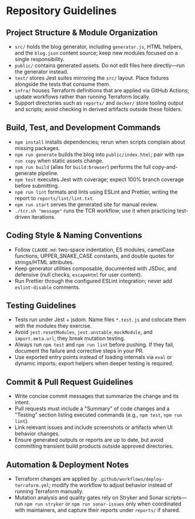 # Repository Guidelines

## Project Structure & Module Organization
- `src/` holds the blog generator, including `generator.js`, HTML helpers, and the `blog.json` content source; keep new modules focused on a single responsibility.
- `public/` contains generated assets. Do not edit files here directly—run the generator instead.
- `test/` stores Jest suites mirroring the `src/` layout. Place fixtures alongside the tests that consume them.
- `infra/` houses Terraform definitions that are applied via GitHub Actions; update workflows rather than running Terraform locally.
- Support directories such as `reports/` and `docker/` store tooling output and scripts; avoid checking in derived artifacts outside these folders.

## Build, Test, and Development Commands
- `npm install` installs dependencies; rerun when scripts complain about missing packages.
- `npm run generate` builds the blog into `public/index.html`; pair with `npm run copy` when static assets change.
- `npm run build` (alias for `build:browser`) performs the full copy-and-generate pipeline.
- `npm test` executes Jest with coverage; expect 100% branch coverage before submitting.
- `npm run lint` formats and lints using ESLint and Prettier, writing the report to `reports/lint/lint.txt`.
- `npm run start` serves the generated site for manual review.
- `./tcr.sh "message"` runs the TCR workflow; use it when practicing test-driven iterations.

## Coding Style & Naming Conventions
- Follow `CLAUDE.md`: two-space indentation, ES modules, camelCase functions, UPPER_SNAKE_CASE constants, and double quotes for strings/HTML attributes.
- Keep generator utilities composable, documented with JSDoc, and defensive (null checks, `escapeHtml` for user content).
- Run Prettier through the configured ESLint integration; never add `eslint-disable` comments.

## Testing Guidelines
- Tests run under Jest + jsdom. Name files `*.test.js` and colocate them with the modules they exercise.
- Avoid `jest.resetModules`, `jest.unstable_mockModule`, and `import.meta.url`; they break mutation testing.
- Always run `npm test` and `npm run lint` before pushing. If they fail, document the failure and corrective steps in your PR.
- Use exported entry points instead of loading internals via `eval` or dynamic imports; export helpers when deeper testing is required.

## Commit & Pull Request Guidelines
- Write concise commit messages that summarize the change and its intent.
- Pull requests must include a "Summary" of code changes and a "Testing" section listing executed commands (e.g., `npm test`, `npm run lint`).
- Link relevant issues and include screenshots or artifacts when UI behavior changes.
- Ensure generated outputs or reports are up to date, but avoid committing transient build products outside approved directories.

## Automation & Deployment Notes
- Terraform changes are applied by `.github/workflows/deploy-terraform.yml`; modify the workflow to adjust behavior instead of running Terraform manually.
- Mutation analysis and quality gates rely on Stryker and Sonar scripts—run `npm run stryker` or `npm run sonar-issues` only when coordinated with maintainers, and capture their reports under `reports/` if shared.
